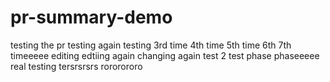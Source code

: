 # pr-summary-demo
testing the pr
testing again
testing 3rd time
4th time
5th time
6th
7th timeeeee editing
edtiing again
changing
again
test 2
test phase
phaseeeee
real testing
tersrsrsrs
rororororo
